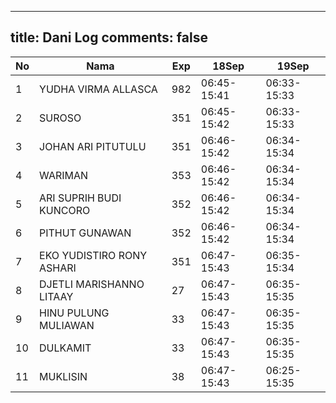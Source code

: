 
---
title: Dani Log
comments: false
---

| No | Nama | Exp | 18Sep | 19Sep |
|-----|-----|-----|-----|-----|
| 1 | YUDHA VIRMA ALLASCA  | 982 | 06:45-15:41 | 06:33-15:33 |
| 2 | SUROSO  | 351 | 06:45-15:42 | 06:33-15:33 |
| 3 | JOHAN ARI PITUTULU  | 351 | 06:46-15:42 | 06:34-15:34 |
| 4 | WARIMAN  | 353 | 06:46-15:42 | 06:34-15:34 |
| 5 | ARI SUPRIH BUDI KUNCORO  | 352 | 06:46-15:42 | 06:34-15:34 |
| 6 | PITHUT GUNAWAN  | 352 | 06:46-15:42 | 06:34-15:34 |
| 7 | EKO YUDISTIRO RONY ASHARI  | 351 | 06:47-15:43 | 06:35-15:34 |
| 8 | DJETLI MARISHANNO LITAAY  | 27 | 06:47-15:43 | 06:35-15:35 |
| 9 | HINU PULUNG MULIAWAN  | 33 | 06:47-15:43 | 06:35-15:35 |
| 10 | DULKAMIT  | 33 | 06:47-15:43 | 06:35-15:35 |
| 11 | MUKLISIN  | 38 | 06:47-15:43 | 06:25-15:35 |
